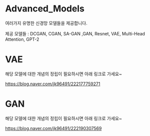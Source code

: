 # Advanced_Models
여러가지 유명한 신경망 모델들을 제공합니다.

제공 모델들 : DCGAN, CGAN, SA-GAN ,GAN, Resnet, VAE, Multi-Head Attention, GPT-2

# VAE

해당 모델에 대한 개념의 정립이 필요하시면 아래 링크로 가세요~

https://blog.naver.com/jk96491/222177759271


# GAN

해당 모델에 대한 개념의 정립이 필요하시면 아래 링크로 가세요~

https://blog.naver.com/jk96491/222190307569
